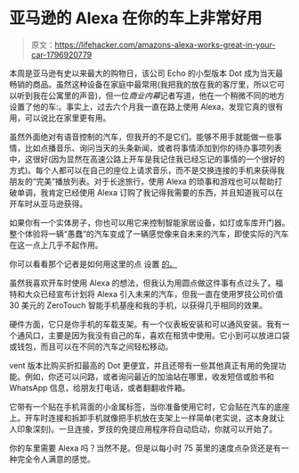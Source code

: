 # 亚马逊的 Alexa 在你的车上非常好用

> 原文：<https://lifehacker.com/amazons-alexa-works-great-in-your-car-1796920779>

本周是亚马逊有史以来最大的购物日，该公司 Echo 的小型版本 Dot 成为当天最畅销的商品。虽然这种设备在家庭中最常用(我把我的放在我的客厅里，所以它可以听到我在公寓里的声音)，但一位*商业内幕*记者写道，他在一个稍微不同的地方设置了他的车:。事实上，过去六个月我一直在路上使用 Alexa，发现它真的很有用，可以说比在家里更有用。



虽然外面绝对有语音控制的汽车，但我开的不是它们。能够不用手就能做一些事情，比如点播音乐、询问当天的头条新闻，或者将事情添加到你的待办事项列表中，这很好(因为显然在高速公路上开车是我记住我已经忘记的事情的一个很好的方式)。每个人都可以在自己的座位上请求音乐，而不是交换连接的手机来获得我朋友的“完美”播放列表。对于长途旅行，使用 Alexa 的琐事和游戏也可以帮助打破单调，我肯定已经使用 Alexa 订购了我记得我需要的东西，并且知道我可以在开车时从亚马逊获得。

如果你有一个实体房子，你也可以用它来控制智能家居设备，如灯或车库开门器。整个体验将一辆“愚蠢”的汽车变成了一辆感觉像来自未来的汽车，即使实际的汽车在这一点上几乎不起作用。

你可以看看那个记者是如何用这里的点 设置 [的。](http://www.businessinsider.com/using-amazon-echo-dot-in-a-car-2017-7/#while-few-will-have-all-three-features-it-is-easy-to-imagine-this-would-also-work-with-a-lighter-socket-adapter-the-echo-dots-speaker-and-tethering-to-a-phone-as-a-hotspot-6)

虽然我喜欢开车时使用 Alexa 的想法，但我认为用圆点做这件事有点过头了。福特和大众已经宣布计划将 Alexa 引入未来的汽车，但我一直在使用罗技公司价值 30 美元的 ZeroTouch 智能手机基座和我的手机，以获得几乎相同的效果。

硬件方面，它只是你手机的车载支架。有一个仪表板安装和可以通风安装。我有一个通风口，主要是因为我没有自己的车，喜欢在租赁中使用。它小到可以放进口袋或钱包，而且可以在不同的汽车之间轻松移动。

vent 版本比购买折扣最高的 Dot 更便宜，并且还带有一些其他真正有用的免提功能。例如，你还可以问路，或者询问最近的加油站在哪里，收发短信或脸书和 WhatsApp 信息，给朋友打电话，或者翻翻收件箱。

它带有一个贴在手机背面的小金属标签，当你准备使用它时，它会贴在汽车的底座上。开车时连接和拆卸手机就像把手机放在支架上一样简单(老实说，这本身就让人印象深刻)。一旦连接，罗技的免提应用程序将自动启动，你就可以开始了。

你的车里需要 Alexa 吗？当然不是。但是以每小时 75 英里的速度点杂货还是有一种完全令人满意的感觉。